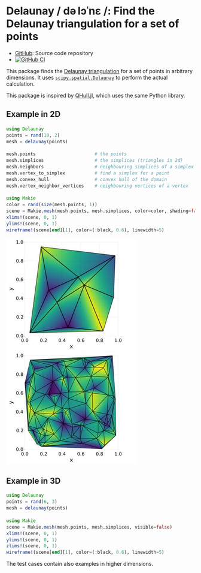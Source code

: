 # Delaunay / də lɔˈnɛ /: Find the Delaunay triangulation for a set of points

* [GitHub](https://github.com/eschnett/Delaunay.jl): Source code
  repository
* [![GitHub CI](https://github.com/eschnett/Delaunay.jl/workflows/CI/badge.svg)](https://github.com/eschnett/Delaunay.jl/actions)

This package finds the [Delaunay
triangulation](https://en.wikipedia.org/wiki/Delaunay_triangulation)
for a set of points in arbitrary dimensions. It uses
[`scipy.spatial.Delaunay`](https://docs.scipy.org/doc/scipy/reference/generated/scipy.spatial.Delaunay.html)
to perform the actual calculation.

This package is inspired by
[QHull.jl](https://github.com/JuliaPolyhedra/QHull.jl), which uses the
same Python library.

## Example in 2D

```Julia
using Delaunay
points = rand(10, 2)
mesh = delaunay(points)

mesh.points                      # the points
mesh.simplices                   # the simplices (triangles in 2d)
mesh.neighbors                   # neighbouring simplices of a simplex
mesh.vertex_to_simplex           # find a simplex for a point
mesh.convex_hull                 # convex hull of the domain
mesh.vertex_neighbor_vertices    # neighbouring vertices of a vertex

using Makie
color = rand(size(mesh.points, 1))
scene = Makie.mesh(mesh.points, mesh.simplices, color=color, shading=false, scale_plot=false)
xlims!(scene, 0, 1)
ylims!(scene, 0, 1)
wireframe!(scene[end][1], color=(:black, 0.6), linewidth=5)
```

![Delaunay mesh](mesh.jpg "Delaunay mesh")
![Delaunay mesh](mesh2.jpg "Delaunay mesh")

## Example in 3D

```Julia
using Delaunay
points = rand(6, 3)
mesh = delaunay(points)

using Makie
scene = Makie.mesh(mesh.points, mesh.simplices, visible=false)
xlims!(scene, 0, 1)
ylims!(scene, 0, 1)
zlims!(scene, 0, 1)
wireframe!(scene[end][1], color=(:black, 0.6), linewidth=5)
```

The test cases contain also examples in higher dimensions.
